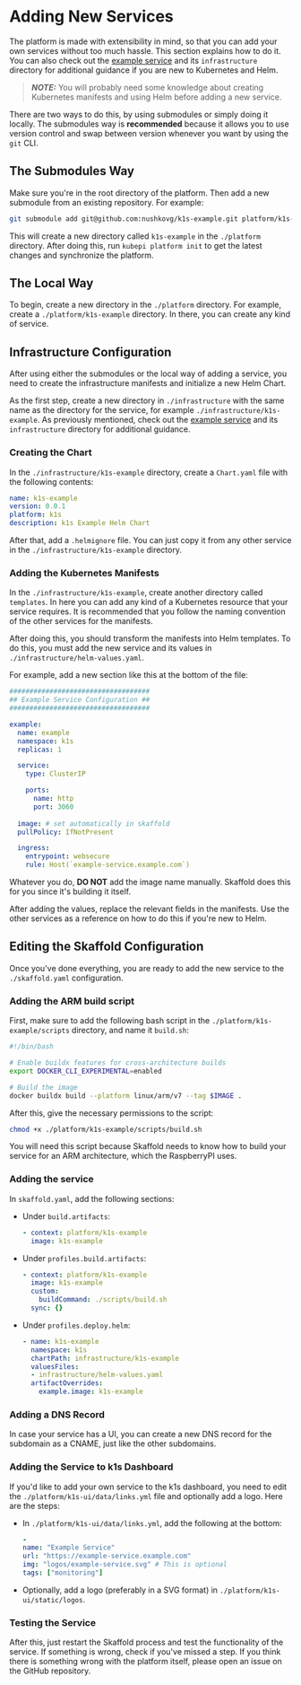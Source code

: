 # Adding New Services

The platform is made with extensibility in mind, so that you can add your own services without too much hassle. This section explains how to do it. You can also check out the [example service](https://github.com/nushkovg/k1s-example) and its `infrastructure` directory for additional guidance if you are new to Kubernetes and Helm.

> **_NOTE:_** You will probably need some knowledge about creating Kubernetes manifests and using Helm before adding a new service.

There are two ways to do this, by using submodules or simply doing it locally. The submodules way is **recommended** because it allows you to use version control and swap between version whenever you want by using the `git` CLI.

## The Submodules Way

Make sure you're in the root directory of the platform. Then add a new submodule from an existing repository. For example:

```bash
git submodule add git@github.com:nushkovg/k1s-example.git platform/k1s-example
```

This will create a new directory called `k1s-example` in the `./platform` directory. After doing this, run `kubepi platform init` to get the latest changes and synchronize the platform.

## The Local Way

To begin, create a new directory in the `./platform` directory. For example, create a `./platform/k1s-example` directory. In there, you can create any kind of service.

## Infrastructure Configuration

After using either the submodules or the local way of adding a service, you need to create the infrastructure manifests and initialize a new Helm Chart.

As the first step, create a new directory in `./infrastructure` with the same name as the directory for the service, for example `./infrastructure/k1s-example`. As previously mentioned, check out the [example service](https://github.com/nushkovg/k1s-example) and its `infrastructure` directory for additional guidance.

### Creating the Chart

In the `./infrastructure/k1s-example` directory, create a `Chart.yaml` file with the following contents:

```yaml
name: k1s-example
version: 0.0.1
platform: k1s
description: k1s Example Helm Chart

```

After that, add a `.helmignore` file. You can just copy it from any other service in the `./infrastructure/k1s-example` directory.

### Adding the Kubernetes Manifests

In the `./infrastructure/k1s-example`, create another directory called `templates`. In here you can add any kind of a Kubernetes resource that your service requires. It is recommended that you follow the naming convention of the other services for the manifests.

After doing this, you should transform the manifests into Helm templates. To do this, you must add the new service and its values in `./infrastructure/helm-values.yaml`.

For example, add a new section like this at the bottom of the file:

```yaml
###################################
## Example Service Configuration ##
###################################

example:
  name: example
  namespace: k1s
  replicas: 1

  service:
    type: ClusterIP

    ports:
      name: http
      port: 3060
  
  image: # set automatically in skaffold
  pullPolicy: IfNotPresent

  ingress:
    entrypoint: websecure
    rule: Host(`example-service.example.com`)
```

Whatever you do, **DO NOT** add the image name manually. Skaffold does this for you since it's building it itself.

After adding the values, replace the relevant fields in the manifests. Use the other services as a reference on how to do this if you're new to Helm.

## Editing the Skaffold Configuration

Once you've done everything, you are ready to add the new service to the `./skaffold.yaml` configuration.

### Adding the ARM build script

First, make sure to add the following bash script in the `./platform/k1s-example/scripts` directory, and name it `build.sh`:

```bash
#!/bin/bash

# Enable buildx features for cross-architecture builds
export DOCKER_CLI_EXPERIMENTAL=enabled

# Build the image
docker buildx build --platform linux/arm/v7 --tag $IMAGE .
```

After this, give the necessary permissions to the script:

```bash
chmod +x ./platform/k1s-example/scripts/build.sh
```

You will need this script because Skaffold needs to know how to build your service for an ARM architecture, which the RaspberryPI uses.

### Adding the service

In `skaffold.yaml`, add the following sections:

- Under `build.artifacts`:
  
  ```yaml
  - context: platform/k1s-example
    image: k1s-example
  ```

- Under `profiles.build.artifacts`:

  ```yaml
  - context: platform/k1s-example
    image: k1s-example
    custom:
      buildCommand: ./scripts/build.sh
    sync: {}
  ```

- Under `profiles.deploy.helm`:

  ```yaml
  - name: k1s-example
    namespace: k1s
    chartPath: infrastructure/k1s-example
    valuesFiles:
    - infrastructure/helm-values.yaml
    artifactOverrides:
      example.image: k1s-example
  ```

### Adding a DNS Record

In case your service has a UI, you can create a new DNS record for the subdomain as a CNAME, just like the other subdomains.

### Adding the Service to k1s Dashboard

If you'd like to add your own service to the k1s dashboard, you need to edit the `./platform/k1s-ui/data/links.yml` file and optionally add a logo. Here are the steps:

- In `./platform/k1s-ui/data/links.yml`, add the following at the bottom:

  ```yaml
  -
  name: "Example Service"
  url: "https://example-service.example.com"
  img: "logos/example-service.svg" # This is optional
  tags: ["monitoring"]
  ```

- Optionally, add a logo (preferably in a SVG format) in `./platform/k1s-ui/static/logos`.

### Testing the Service

After this, just restart the Skaffold process and test the functionality of the service. If something is wrong, check if you've missed a step. If you think there is something wrong with the platform itself, please open an issue on the GitHub repository.
